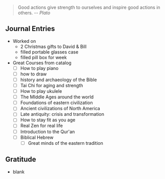 > Good actions give strength to ourselves and inspire good actions in others.
> -- <cite>Plato</cite>

## Journal Entries
-  Worked on
	- 2 Christmas gifts to David & Bill
	- filled portable glasses case
	- filled pill box for week
- Great Courses from catalog
	- [ ] How to play piano
	- [ ] how to draw
	- [ ] history and archaeology of the Bible
	- [ ] Tai Chi for aging and strength
	- [ ] How to play ukulele
	- [ ] The MIddle Ages around the world
	- [ ] Foundations of eastern civilization
	- [ ] Ancient civilizations of North America
	- [ ] Late antiquity: crisis and transformation
	- [ ] How to stay fit as you age
	- [ ] Real Zen for real life
	- [ ] Introduction to the Qur'an
	- [ ] Biblical Hebrew
		- [ ] Great minds of the eastern tradition

## Gratitude
- blank


